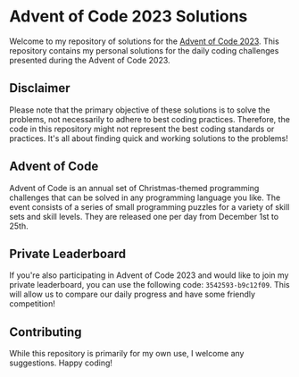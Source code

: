 # Advent of Code 2023 Solutions

Welcome to my repository of solutions for the [Advent of Code 2023](https://adventofcode.com/2023/). This repository contains my personal solutions for the daily coding challenges presented during the Advent of Code 2023.

## Disclaimer
Please note that the primary objective of these solutions is to solve the problems, not necessarily to adhere to best coding practices. Therefore, the code in this repository might not represent the best coding standards or practices. It's all about finding quick and working solutions to the problems!

## Advent of Code
Advent of Code is an annual set of Christmas-themed programming challenges that can be solved in any programming language you like. The event consists of a series of small programming puzzles for a variety of skill sets and skill levels. They are released one per day from December 1st to 25th.

## Private Leaderboard
If you're also participating in Advent of Code 2023 and would like to join my private leaderboard, you can use the following code: `3542593-b9c12f09`. This will allow us to compare our daily progress and have some friendly competition!

## Contributing
While this repository is primarily for my own use, I welcome any suggestions.
Happy coding!
